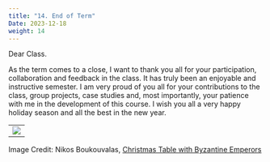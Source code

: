 ```yaml
---
title: "14. End of Term"
Date: 2023-12-18
weight: 14
---
```


Dear Class. 

As the term comes to a close, I want to thank you all for your participation, collaboration and feedback in the class. It has truly been an enjoyable and instructive semester. I am very proud of you all for your contributions to the class, group projects, case studies and, most importantly, your patience with me in the development of this course. I wish you all a very happy holiday season and all the best in the new year. 

<table >
	<tbody>
		<tr>
			<td><img src="https://images-wixmp-ed30a86b8c4ca887773594c2.wixmp.com/f/9532f4b4-5986-4b7b-bf9b-02eeb2d70c01/dcvl3o1-87603ada-0605-4f89-91b7-9dc42a38fc2a.png?token=eyJ0eXAiOiJKV1QiLCJhbGciOiJIUzI1NiJ9.eyJzdWIiOiJ1cm46YXBwOjdlMGQxODg5ODIyNjQzNzNhNWYwZDQxNWVhMGQyNmUwIiwiaXNzIjoidXJuOmFwcDo3ZTBkMTg4OTgyMjY0MzczYTVmMGQ0MTVlYTBkMjZlMCIsIm9iaiI6W1t7InBhdGgiOiJcL2ZcLzk1MzJmNGI0LTU5ODYtNGI3Yi1iZjliLTAyZWViMmQ3MGMwMVwvZGN2bDNvMS04NzYwM2FkYS0wNjA1LTRmODktOTFiNy05ZGM0MmEzOGZjMmEucG5nIn1dXSwiYXVkIjpbInVybjpzZXJ2aWNlOmZpbGUuZG93bmxvYWQiXX0.vEyybO7IKXe_4XWcrrFmMlHJrv5aN6vc5QhBTjUc6C0"> </td>
		</tr>
	</tbody>
</table>

Image Credit: Nikos Boukouvalas, [Christmas Table with Byzantine Emperors](https://www.deviantart.com/nikosboukouvalas/art/Christmas-Table-with-Byzantine-Emperors-778646737)
